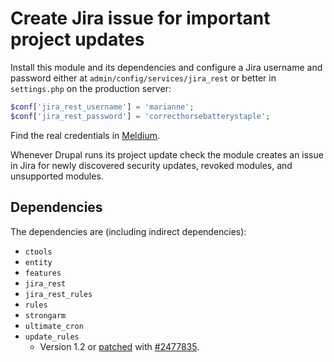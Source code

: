 # Create Jira issue for important project updates

Install this module and its dependencies and configure a Jira username
and password either at `admin/config/services/jira_rest` or better in
`settings.php` on the production server:

```php
$conf['jira_rest_username'] = 'marianne';
$conf['jira_rest_password'] = 'correcthorsebatterystaple';
```

Find the real credentials in [Meldium](https://launchpad.meldium.com/#/launchpad?edit=1ade21f3-88b8-4512-a371-53c0ec3e0840).

Whenever Drupal runs its project update check the module creates an
issue in Jira for newly discovered security updates, revoked modules,
and unsupported modules.

## Dependencies

The dependencies are (including indirect dependencies):

 * `ctools`
 * `entity`
 * `features`
 * `jira_rest`
 * `jira_rest_rules`
 * `rules`
 * `strongarm`
 * `ultimate_cron`
 * `update_rules`
   * Version 1.2 or [patched](https://www.drupal.org/files/issues/update_rules-release_link_for_recommended_release-2477835-4.patch) with [#2477835](https://www.drupal.org/node/2477835).
